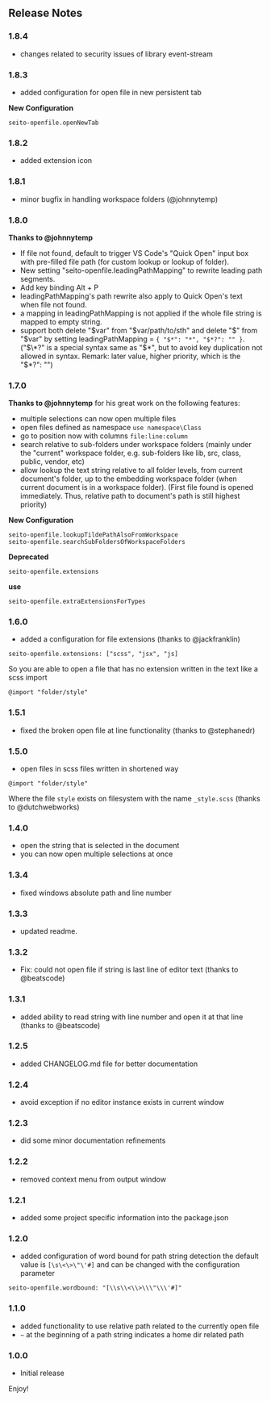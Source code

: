 ## Release Notes

### 1.8.4
- changes related to security issues of library event-stream

### 1.8.3
- added configuration for open file in new persistent tab

**New Configuration**
```
seito-openfile.openNewTab
```

### 1.8.2
- added extension icon

### 1.8.1
- minor bugfix in handling workspace folders (@johnnytemp)

### 1.8.0

**Thanks to @johnnytemp**
- If file not found, default to trigger VS Code's "Quick Open" input box with pre-filled file path (for custom lookup or lookup of folder).
- New setting "seito-openfile.leadingPathMapping" to rewrite leading path segments.
- Add key binding Alt + P
- leadingPathMapping's path rewrite also apply to Quick Open's text when file not found.
- a mapping in leadingPathMapping is not applied if the whole file string is mapped to empty string.
- support both delete "$var" from "$var/path/to/sth" and delete "$" from "$var" by setting leadingPathMapping = `{ "$*": "*", "$*?": "" }`. ("$\*?" is a special syntax same as "$\*", but to avoid key duplication not allowed in syntax. Remark: later value, higher priority, which is the "$\*?": "")


### 1.7.0

**Thanks to @johnnytemp** for his great work on the following features:
- multiple selections can now open multiple files
- open files defined as namespace ```use namespace\Class```
- go to position now with columns ```file:line:column```
- search relative to sub-folders under workspace folders (mainly under the "current" workspace folder, e.g. sub-folders like lib, src, class, public, vendor, etc)
- allow lookup the text string relative to all folder levels, from current document's folder, up to the embedding workspace folder (when current document is in a workspace folder).
(First file found is opened immediately. Thus, relative path to document's path is still highest priority)

**New Configuration**
```
seito-openfile.lookupTildePathAlsoFromWorkspace
seito-openfile.searchSubFoldersOfWorkspaceFolders
```

**Deprecated**
```
seito-openfile.extensions
```
**use** 
```
seito-openfile.extraExtensionsForTypes
```

### 1.6.0

- added a configuration for file extensions (thanks to @jackfranklin)
```
seito-openfile.extensions: ["scss", "jsx", "js]
```
  So you are able to open a file that has no extension written in the text like a scss import
```
@import "folder/style"
```

### 1.5.1

- fixed the broken open file at line functionality (thanks to @stephanedr)

### 1.5.0

- open files in scss files written in shortened way
```
@import "folder/style"
```
Where the file ```style``` exists on filesystem with the name ```_style.scss``` (thanks to @dutchwebworks)

### 1.4.0

- open the string that is selected in the document
- you can now open multiple selections at once

### 1.3.4

- fixed windows absolute path and line number

### 1.3.3

- updated readme.

### 1.3.2

- Fix: could not open file if string is last line of editor text (thanks to @beatscode)

### 1.3.1

- added ability to read string with line number and open it at that line (thanks to @beatscode)

### 1.2.5

- added CHANGELOG.md file for better documentation

### 1.2.4

- avoid exception if no editor instance exists in current window

### 1.2.3

- did some minor documentation refinements

### 1.2.2

- removed context menu from output window

### 1.2.1

- added some project specific information into the package.json

### 1.2.0

- added configuration of word bound for path string detection
the default value is ```[\s\<\>\"\'#]``` and can be changed with the configuration parameter
```
seito-openfile.wordbound: "[\\s\\<\\>\\\"\\\'#]"
```

### 1.1.0

- added functionality to use relative path related to the currently open file
- ```~``` at the beginning of a path string indicates a home dir related path

### 1.0.0

- Initial release


Enjoy!